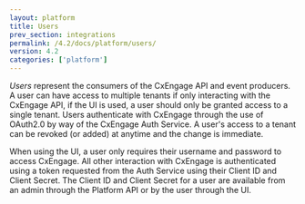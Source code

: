 ```yaml
---
layout: platform
title: Users
prev_section: integrations
permalink: /4.2/docs/platform/users/
version: 4.2
categories: ['platform']
---
```


*Users* represent the consumers of the CxEngage API and event producers. A user can have access to multiple
tenants if only interacting with the CxEngage API, if the UI is used, a user should only be granted access to
a single tenant. Users authenticate with CxEngage through the use of OAuth2.0 by way of the CxEngage Auth Service.
A user's access to a tenant can be revoked (or added) at anytime and the change is immediate.

When using the UI, a user only requires their username and password to access CxEngage. All other interaction with CxEngage
is authenticated using a token requested from the Auth Service using their Client ID and Client Secret. The Client ID and
Client Secret for a user are available from an admin through the Platform API or by the user through the UI.
